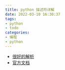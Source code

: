 ```yaml
---
title: python 描述符详解
date: 2022-03-10 16:30:37
tags:
- python
- todo
categories:
- 编程
- python
---
```



- [很好的解析](https://zhuanlan.zhihu.com/p/52708890)
- [官方文档](https://docs.python.org/zh-cn/3/howto/descriptor.html)